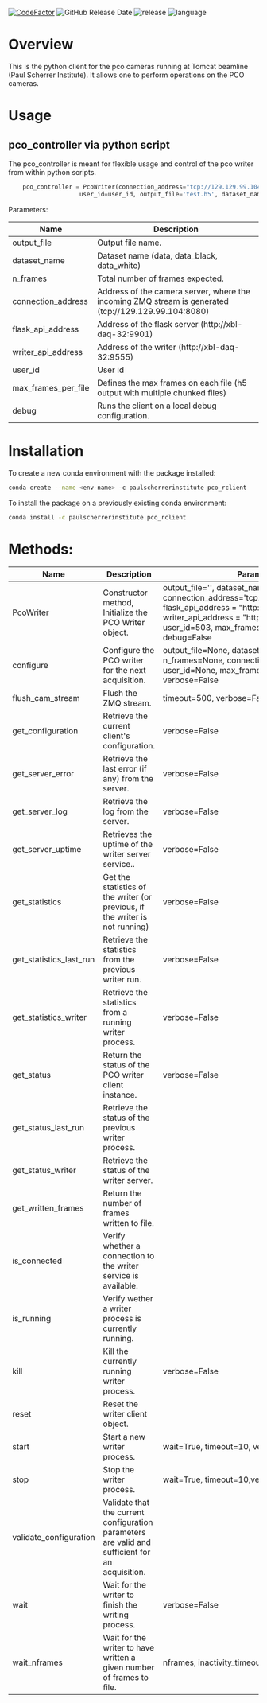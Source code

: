 [![CodeFactor](https://www.codefactor.io/repository/github/paulscherrerinstitute/pco_rclient/badge)](https://www.codefactor.io/repository/github/paulscherrerinstitute/pco_rclient) ![GitHub Release Date](https://img.shields.io/github/release-date/paulscherrerinstitute/pco_rclient) ![release](https://img.shields.io/github/v/release/paulscherrerinstitute/pco_rclient) ![language](https://img.shields.io/github/languages/top/paulscherrerinstitute/pco_rclient)


# Overview
This is the python client for the pco cameras running at Tomcat beamline (Paul Scherrer Institute). It allows one to perform operations on the PCO cameras. 

# Usage

## pco_controller via python script
The pco_controller is meant for flexible usage and control of the pco writer from within python scripts. 


```python
    pco_controller = PcoWriter(connection_address="tcp://129.129.99.104:8080", 
                    user_id=user_id, output_file='test.h5', dataset_name="data", n_frames=nframes)
```

Parameters:

| Name  |  Description  |
|---|---|
| output_file  | Output file name.  |
| dataset_name  | Dataset name (data, data_black, data_white)  |
| n_frames  | Total number of frames expected.  |
| connection_address  | Address of the camera server, where the incoming ZMQ stream is generated (tcp://129.129.99.104:8080)   |
| flask_api_address  | Address of the flask server (http://xbl-daq-32:9901)  |
| writer_api_address  | Address of the writer (http://xbl-daq-32:9555)  |
| user_id  | User id  |
| max_frames_per_file  | Defines the max frames on each file (h5 output with multiple chunked files)  |
| debug  | Runs the client on a local debug configuration.  |


# Installation

To create a new conda environment with the package installed:
```bash
conda create --name <env-name> -c paulscherrerinstitute pco_rclient
```

To install the package on a previously existing conda environment:
```bash
conda install -c paulscherrerinstitute pco_rclient
```

# Methods:

| Name  |  Description  | Parameters |
|---|---|---|
| PcoWriter  | Constructor method, Initialize the PCO Writer object.  | output_file='', dataset_name='', n_frames=0, connection_address='tcp://129.129.99.104:8080', flask_api_address = "http://xbl-daq-32:9901", writer_api_address = "http://xbl-daq-32:9555", user_id=503, max_frames_per_file=20000, debug=False |
| configure  | Configure the PCO writer for the next acquisition.  | output_file=None, dataset_name=None, n_frames=None, connection_address=None, user_id=None, max_frames_per_file=None, verbose=False |
| flush_cam_stream  | Flush the ZMQ stream.  | timeout=500, verbose=False |
| get_configuration  | Retrieve the current client's configuration. | verbose=False |
| get_server_error | Retrieve the last error (if any) from the server. | verbose=False |
| get_server_log | Retrieve the log from the server. | verbose=False |
| get_server_uptime | Retrieves the uptime of the writer server service.. | verbose=False |
| get_statistics  | Get the statistics of the writer (or previous, if the writer is not running) | verbose=False |
| get_statistics_last_run | Retrieve the statistics from the previous writer run. | verbose=False |
| get_statistics_writer | Retrieve the statistics from a running writer process. | verbose=False |
| get_status  | Return the status of the PCO writer client instance.  | verbose=False |
| get_status_last_run  | Retrieve the status of the previous writer process. | |
| get_status_writer | Retrieve the status of the writer server. | |
| get_written_frames | Return the number of frames written to file. | |
| is_connected | Verify whether a connection to the writer service is available. |  |
| is_running | Verify wether a writer process is currently running. |  |
| kill | Kill the currently running writer process. | verbose=False |
| reset | Reset the writer client object. |  |
| start | Start a new writer process. | wait=True, timeout=10, verbose=False |
| stop | Stop the writer process. | wait=True, timeout=10,verbose=False |
| validate_configuration | Validate that the current configuration parameters are valid and sufficient for an acquisition. | |
| wait | Wait for the writer to finish the writing process. |  verbose=False |
| wait_nframes |Wait for the writer to have written a given number of frames to file. |  nframes, inactivity_timeout=-1, verbose=False|


